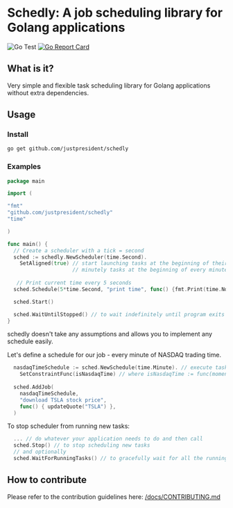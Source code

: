 # Schedly: A job scheduling library for Golang applications
![Go Test](https://github.com/justpresident/schedly/workflows/Go%20Test/badge.svg?branch=master) [![Go Report Card](https://goreportcard.com/badge/github.com/justpresident/schedly)](https://goreportcard.com/report/github.com/justpresident/schedly)

## What is it?

Very simple and flexible task scheduling library for Golang applications without extra dependencies.

## Usage

### Install
```bash
go get github.com/justpresident/schedly
```

### Examples
```go
package main

import (

"fmt"
"github.com/justpresident/schedly"
"time"

)

func main() {
  // Create a scheduler with a tick = second
  sched := schedly.NewScheduler(time.Second).
    SetAligned(true) // start launching tasks at the beginning of their period - e.g.
                     // minutely tasks at the beginning of every minute.
  
   // Print current time every 5 seconds
  sched.Schedule(5*time.Second, "print time", func() {fmt.Print(time.Now())})

  sched.Start()

  sched.WaitUntilStopped() // to wait indefinitely until program exits or someone calls Stop()
}
```
schedly doesn't take any assumptions and allows you to implement any schedule easily.

Let's define a schedule for our job - every minute of NASDAQ trading time.
```go
  nasdaqTimeSchedule := sched.NewSchedule(time.Minute). // execute tasks minutely
	SetConstraintFunc(isNasdaqTime) // where isNasdaqTime := func(moment time.Time) bool {...} 
  
  sched.AddJob(
    nasdaqTimeSchedule,
    "download TSLA stock price",
    func() { updateQuote("TSLA") },
  )
```

To stop scheduler from running new tasks:
```go
  ... // do whatever your application needs to do and then call
  sched.Stop() // to stop scheduling new tasks
  // and optionally
  sched.WaitForRunningTasks() // to gracefully wait for all the running tasks to finish
```
## How to contribute
Please refer to the contribution guidelines here: [/docs/CONTRIBUTING.md](/docs/CONTRIBUTING.md)
